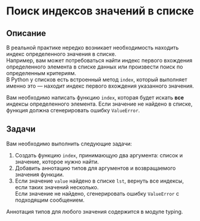 # Поиск индексов значений в списке

## Описание
В реальной практике нередко возникает необходимость находить индекс определенного значения в списке.  
Например, вам может потребоваться найти индекс первого вхождения определенного элемента в списке данных или произвести поиск по определенным критериям.  
В Python у списков есть встроенный метод `index`, который выполняет именно это — находит индекс первого вхождения указанного значения.

Вам необходимо написать функцию `index`, которая будет искать **все** индексы определенного элемента.
Если значение не найдено в списке, функция должна сгенерировать ошибку `ValueError`.

## Задачи
Вам необходимо выполнить следующие задачи:

1. Создать функцию `index`, принимающую два аргумента: список и значение, которое нужно найти.
2. Добавить аннотацию типов для аргументов и возвращаемого значения функции.
3. Если значение `value` найдено в списке `lst`, вернуть все индексы, если таких значений несколько.  
   Если значение не найдено, сгенерировать ошибку `ValueError` с подходящим сообщением.
   

<div class="hint">
  Аннотация типов для любого значения содержится в модуле typing.
</div>
